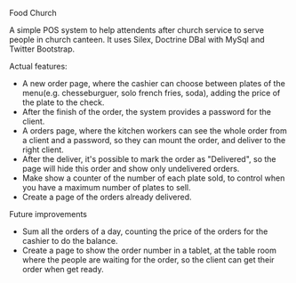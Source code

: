 Food Church

A simple POS system to help attendents after church service to serve people in church canteen. It uses Silex, Doctrine DBal with MySql and Twitter Bootstrap.

Actual features:

- A new order page, where the cashier can choose between plates of the menu(e.g. chesseburguer, solo french fries, soda), adding the price of the plate to the check.
- After the finish of the order, the system provides a password for the client.
- A orders page, where the kitchen workers can see the whole order from a client and a password, so they can mount the order, and deliver to the right client.
- After the deliver, it's possible to mark the order as "Delivered", so the page will hide this order and show only undelivered orders.
- Make show a counter of the number of each plate sold, to control when you have a maximum number of plates to sell.
- Create a page of the orders already delivered.

Future improvements

- Sum all the orders of a day, counting the price of the orders for the cashier to do the balance.
- Create a page to show the order number in a tablet, at the table room where the people are waiting for the order, so the client can get their order when get ready.
